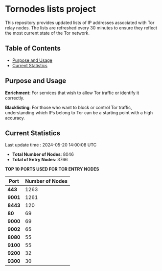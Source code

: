 # Tornodes lists project

This repository provides updated lists of IP addresses associated with Tor relay nodes. The lists are refreshed every 30 minutes to ensure they reflect the most current state of the Tor network.

## Table of Contents

- [Purpose and Usage](#purpose-and-usage)
- [Current Statistics](#current-statistics)


## Purpose and Usage

**Enrichment**: For services that wish to allow Tor traffic or identify it correctly.

**Blacklisting**: For those who want to block or control Tor traffic, understanding which IPs belong to Tor can be a starting point with a high accuracy.

## Current Statistics

Last update time : 2024-05-20 14:00:08 UTC

- **Total Number of Nodes**: 8046
- **Total of Entry Nodes**: 3766

**TOP 10 PORTS USED FOR TOR ENTRY NODES**

| **Port** | **Number of Nodes** |
|------|-----------------|
| **443**   | 1263  |
| **9001**   | 1261  |
| **8443**   | 120  |
| **80**   | 69  |
| **9000**   | 69  |
| **9002**   | 65  |
| **8080**   | 55  |
| **9100**   | 55  |
| **9200**   | 32  |
| **9300**   | 30  |

